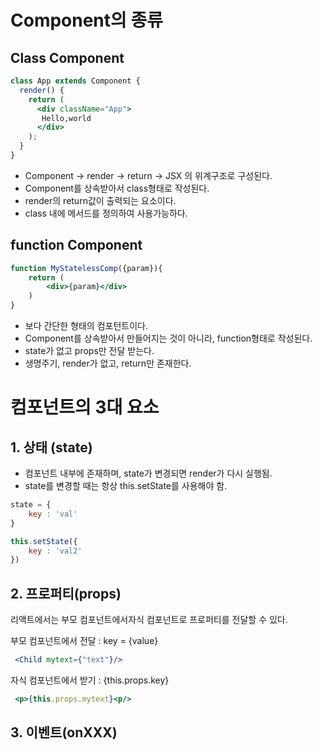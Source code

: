 # Component의 종류



## Class Component

```jsx
class App extends Component {
  render() {
    return (
      <div className="App">
       Hello,world
      </div>
    );
  }
}
```

- Component -> render -> return -> JSX 의 위계구조로 구성된다. 
- Component를 상속받아서 class형태로 작성된다. 
- render의 return값이 출력되는 요소이다. 
- class 내에 메서드를 정의하여 사용가능하다. 



## function Component

```jsx
function MyStatelessComp({param}){
    return (
        <div>{param}</div>
    )
}
```

- 보다 간단한 형태의 컴포턴트이다. 
- Component를 상속받아서 만들어지는 것이 아니라, function형태로 작성된다. 
- state가 없고 props만 전달 받는다. 
- 생명주기, render가 없고, return만 존재한다. 





# 컴포넌트의 3대 요소



## 1. 상태 (state)

- 컴포넌트 내부에 존재하며, state가 변경되면 render가 다시 실행됨.
- state를 변경할 때는 항상 this.setState를 사용해야 함.

```javascript
state = {
    key : 'val'
}

this.setState({
    key : 'val2'
})
```



## 2. 프로퍼티(props)

리액트에서는 부모 컴포넌트에서자식 컴포넌트로 프로퍼티를 전달할 수 있다. 



부모 컴포넌트에서 전달 : key = {value}

```jsx
 <Child mytext={"text"}/>
```



자식 컴포넌트에서 받기 : {this.props.key}

```jsx
 <p>{this.props.mytext}<p/>
```



## 3. 이벤트(onXXX)